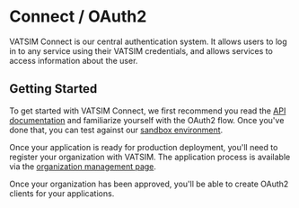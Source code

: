 # Connect / OAuth2

VATSIM Connect is our central authentication system. It allows users to log in
to any service using their VATSIM credentials, and allows services to access
information about the user.

## Getting Started

To get started with VATSIM Connect, we first recommend you read the
[API documentation](/api/connect-api) and familiarize yourself with the OAuth2
flow. Once you've done that, you can test against our
[sandbox environment](./sandbox.md).

Once your application is ready for production deployment, you'll need to
register your organization with VATSIM. The application process is available via
the [organization management page](https://auth.vatsim.net/manage/new). 

Once your organization has been approved, you'll be able to create OAuth2
clients for your applications.
